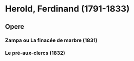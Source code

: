 # Herold, Ferdinand (1791-1833)

## Opere

### Zampa ou La finacée de marbre (1831)

### Le pré-aux-clercs (1832)
